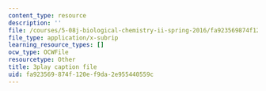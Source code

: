 ```yaml
---
content_type: resource
description: ''
file: /courses/5-08j-biological-chemistry-ii-spring-2016/fa923569874f120ef9da2e955440559c_JbV0aUHvROc.srt
file_type: application/x-subrip
learning_resource_types: []
ocw_type: OCWFile
resourcetype: Other
title: 3play caption file
uid: fa923569-874f-120e-f9da-2e955440559c
---
```

